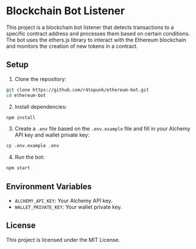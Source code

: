 # Blockchain Bot Listener

This project is a blockchain bot listener that detects transactions to a specific contract address and processes them based on certain conditions. The bot uses the ethers.js library to interact with the Ethereum blockchain and monitors the creation of new tokens in a contract.

## Setup

1. Clone the repository:
```sh
git clone https://github.com/r4topunk/ethereum-bot.git
cd ethereum-bot
```

2. Install dependencies:
```sh
npm install
```

3. Create a `.env` file based on the `.env.example` file and fill in your Alchemy API key and wallet private key:
```sh
cp .env.example .env
```

4. Run the bot:
```sh
npm start
```

## Environment Variables

- `ALCHEMY_API_KEY`: Your Alchemy API key.
- `WALLET_PRIVATE_KEY`: Your wallet private key.

## License

This project is licensed under the MIT License.
